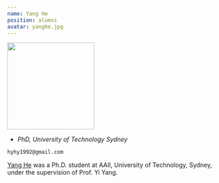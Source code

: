 ```yaml
---
name: Yang He
position: alumni
avatar: yanghe.jpg
---
```


<img width="200" src="{{site.baseurl}}/images/people/{{page.avatar}}" data-action="zoom">

- _PhD, University of Technology Sydney_<br>
<!--- _Science coach. Collaborator. Transdisciplinary optimist._-->

<i class="fa fa-envelope-o"></i> `hyhy1992@gmail.com`

[Yang He](https://he-y.github.io/) was a Ph.D. student at AAII, University of Technology, Sydney, under the supervision of Prof. Yi Yang.
